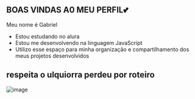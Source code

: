## BOAS VINDAS A0 MEU PERFIL💕

Meu nome é Gabriel 

- Estou estudando no alura
- Estou me desenvolvendo na linguagem JavaScript
- Utilizo esse espaço para minha organização e compartilhamento dos meus projetos desenvolvidos



## respeita o ulquiorra perdeu por roteiro

![image](https://github.com/user-attachments/assets/df104b2b-fd1d-4157-a3da-15ec01f71980)
